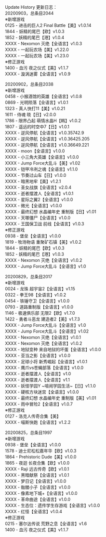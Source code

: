 Update History 更新日志：  
20200903，总条目2044  
※新增游戏  
0125 - 进击的巨人2 Final Battle【美】v1.0.14  
1844 - 妖精的尾巴【欧】v1.0.3  
1852 - 妖精的尾巴【港】v1.0.4  
XXXX - Nexomon 灭绝【全语言】v1.0.3  
XXXX - 一起玩农场【美】v1.22.0  
XXXX - 一起玩农场【美】v1.23.0  
※修正游戏  
1400 - 血污 夜之仪式【美】v1.1.7  
XXXX - 漩涡迷雾【全语言】v1.0.9  
  
20200902，总条目2038  
※新增游戏  
0458 - 小猴酒馆的英雄【全语言】v1.0.8  
0869 - 光明陨落【全语言】v1.0.1  
1323 - 真人快打11【美】v1.0.21  
1611 - 侍魂 晓【日】v2.0.0  
1786 - 限界凸起 萌情水晶H【韩】v1.0.2  
1807 - 遥远的时空中7【日】v1.0.1  
XXXX - 逆风停航【全语言】v1.0.35742.9  
XXXX - 逆风停航【全语言】v1.0.36425.205  
XXXX - 逆风停航【全语言】v1.0.36649.221  
XXXX - moon【全语言】v1.0.0  
XXXX - 小三角大英雄【全语言】v1.0.0  
XXXX - Jump Force大乱斗【美】v1.02  
XXXX - 铠甲冷冽之魂【全语言】v1.1.0  
XXXX - 节奏过山车【日】v1.0.0  
XXXX - 暗黑地牢【美】v1.2.1  
XXXX - 圣女战旗【全语言】v2.0.4  
XXXX - 逝者摆渡人【全语言】v1.0.1  
XXXX - 星际之翼2【全语言】v1.0.0  
XXXX - 微光【全语言】v1.0.0  
XXXX - 最终幻想 水晶编年史 重制版【日】v1.01  
XXXX - 天哪僵尸【全语言】v1.0.0  
XXXX - 王国保卫战 前线【全语言】v1.0.3  
※修正游戏  
0938 - 堡垒【全语言】v1.0.0  
1819 - 牧场物语 重聚矿石镇【美】v1.0.2  
1844 - 妖精的尾巴【欧】v1.0.3  
1852 - 妖精的尾巴【港】v1.0.3  
XXXX - Nexomon 灭绝【全语言】v1.0.2  
XXXX - Jump Force大乱斗【全语言】v1.0  
  
20200829，总条目2017  
※新增游戏  
0024 - 龙珠 超宇宙2【全语言】v1.15  
0322 - 拳王98【全语言】v1.0.2  
0454 - 铁锤守卫【全语言】v1.0.0  
0793 - 道路重制版【全语言】v1.0.0  
1146 - 极速俱乐部 无限2【欧】v1.7.0  
1422 - 勇者斗恶龙 建造者2【美】v1.7.3  
XXXX - Jump Force大乱斗【全语言】v1.0  
XXXX - Jump Force大乱斗【全语言】v1.02  
XXXX - Nexomon 灭绝【全语言】v1.0.1  
XXXX - Nexomon 灭绝【全语言】v1.0.2  
XXXX - 地狱变种 来自地狱的坏蛋【全语言】v1.0.0  
XXXX - 亚当之影【全语言】v1.0.0  
XXXX - 足球小将 新秀崛起【全语言】v1.0.1  
XXXX - 鹰爪vs苍蝇部落【全语言】v1.0.0  
XXXX - 逝者摆渡人【全语言】v1.0  
XXXX - 逝者摆渡人【全语言】v1.1  
XXXX - 妖怪学园Y ~喧闹学园生活~【日】v1.1.0  
XXXX - 硬核方块迷宫【全语言】v1.0.0  
XXXX - 最终幻想 水晶编年史 重制版【美】v1.01  
XXXX - 雨中冒险2【全语言】v1.0.7  
※修正游戏  
0127 - 洛克人传奇合集【美】  
XXXX - 喵斯快跑【全语言】v1.2.2  
  
20200825，总条目1997  
※新增游戏  
0938 - 堡垒【全语言】v1.0.0  
1578 - 迪士尼松松嘉年华【欧】v1.0.3  
1864 - Prehistoric Dude【美】v1.0.0  
1865 - 夜迴 长夜合集【欧】v1.0.0  
XXXX - Raji 远古传奇【欧】v1.0.1  
XXXX - 黑暗献祭【全语言】v1.0.1  
XXXX - 梦日记【全语言】v1.0.0  
XXXX - 骷髅小子【全语言】v1.0.0  
XXXX - 像素地下城+【全语言】v1.0.0  
XXXX - 革命曲途【全语言】v1.0.0  
XXXX - 生态位：遗传学生存游戏【全语言】v1.0.0  
XXXX - 红怪【全语言】v1.0.4  
※修正游戏  
0215 - 塞尔达传说 荒野之息【全语言】v1.6  
1400 - 血污 夜之仪式【美】v1.1.7
